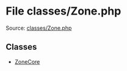 File classes/Zone.php
=========

Source: [classes/Zone.php](https://github.com/PrestaShop/PrestaShop/blob/1.5.0.5/classes/Zone.php)


Classes
-------

* [ZoneCore](class.ZoneCore.md)

